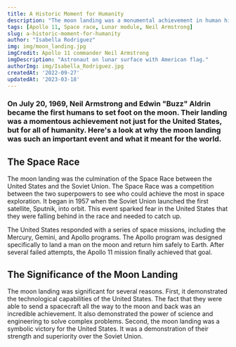 ```yaml
---
title: A Historic Moment for Humanity
description: "The moon landing was a monumental achievement in human history that captivated the world's attention and inspired a generation of scientists and explorers."
tags: [Apollo 11, Space race, Lunar module, Neil Armstrong]
slug: a-historic-moment-for-humanity
author: "Isabella Rodriguez"
img: img/moon_landing.jpg
imgCredit: Apollo 11 commander Neil Armstrong
imgDescription: "Astronaut on lunar surface with American flag."
authorImg: img/Isabella_Rodriguez.jpg
createdAt: '2022-09-27'
updatedAt: '2023-03-18'
---
```


### On July 20, 1969, Neil Armstrong and Edwin "Buzz" Aldrin became the first humans to set foot on the moon. Their landing was a momentous achievement not just for the United States, but for all of humanity. Here's a look at why the moon landing was such an important event and what it meant for the world.

## The Space Race

The moon landing was the culmination of the Space Race between the United States and the Soviet Union. The Space Race was a competition between the two superpowers to see who could achieve the most in space exploration. It began in 1957 when the Soviet Union launched the first satellite, Sputnik, into orbit. This event sparked fear in the United States that they were falling behind in the race and needed to catch up.

The United States responded with a series of space missions, including the Mercury, Gemini, and Apollo programs. The Apollo program was designed specifically to land a man on the moon and return him safely to Earth. After several failed attempts, the Apollo 11 mission finally achieved that goal.

## The Significance of the Moon Landing

The moon landing was significant for several reasons. First, it demonstrated the technological capabilities of the United States. The fact that they were able to send a spacecraft all the way to the moon and back was an incredible achievement. It also demonstrated the power of science and engineering to solve complex problems.  Second, the moon landing was a symbolic victory for the United States. It was a demonstration of their strength and superiority over the Soviet Union.